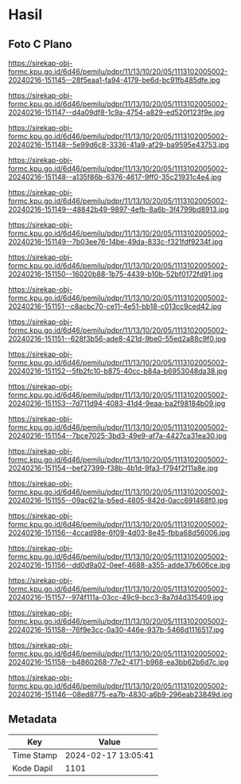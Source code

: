 # Hasil

## Foto C Plano

https://sirekap-obj-formc.kpu.go.id/6d46/pemilu/pdpr/11/13/10/20/05/1113102005002-20240216-151145--28f5eaa1-fa94-4179-be6d-bc91fb485dfe.jpg

https://sirekap-obj-formc.kpu.go.id/6d46/pemilu/pdpr/11/13/10/20/05/1113102005002-20240216-151147--d4a09df8-1c9a-4754-a829-ed520f123f9e.jpg

https://sirekap-obj-formc.kpu.go.id/6d46/pemilu/pdpr/11/13/10/20/05/1113102005002-20240216-151148--5e99d6c8-3336-41a9-af29-ba9595e43753.jpg

https://sirekap-obj-formc.kpu.go.id/6d46/pemilu/pdpr/11/13/10/20/05/1113102005002-20240216-151148--a135f86b-6376-4617-9ff0-35c21931c4e4.jpg

https://sirekap-obj-formc.kpu.go.id/6d46/pemilu/pdpr/11/13/10/20/05/1113102005002-20240216-151149--48842b49-9897-4efb-8a6b-3f4799bd8913.jpg

https://sirekap-obj-formc.kpu.go.id/6d46/pemilu/pdpr/11/13/10/20/05/1113102005002-20240216-151149--7b03ee76-14be-49da-833c-f321fdf9234f.jpg

https://sirekap-obj-formc.kpu.go.id/6d46/pemilu/pdpr/11/13/10/20/05/1113102005002-20240216-151150--16020b88-1b75-4439-b10b-52bf0172fd91.jpg

https://sirekap-obj-formc.kpu.go.id/6d46/pemilu/pdpr/11/13/10/20/05/1113102005002-20240216-151151--c8acbc70-ce11-4e51-bb18-c013cc9ced42.jpg

https://sirekap-obj-formc.kpu.go.id/6d46/pemilu/pdpr/11/13/10/20/05/1113102005002-20240216-151151--628f3b56-ade8-421d-9be0-55ed2a88c9f0.jpg

https://sirekap-obj-formc.kpu.go.id/6d46/pemilu/pdpr/11/13/10/20/05/1113102005002-20240216-151152--5fb2fc10-b875-40cc-b84a-b6953048da38.jpg

https://sirekap-obj-formc.kpu.go.id/6d46/pemilu/pdpr/11/13/10/20/05/1113102005002-20240216-151153--7d711d94-4083-41d4-9eaa-ba2f98184b09.jpg

https://sirekap-obj-formc.kpu.go.id/6d46/pemilu/pdpr/11/13/10/20/05/1113102005002-20240216-151154--7bce7025-3bd3-49e9-af7a-4427ca31ea30.jpg

https://sirekap-obj-formc.kpu.go.id/6d46/pemilu/pdpr/11/13/10/20/05/1113102005002-20240216-151154--bef27399-f38b-4b1d-9fa3-f794f2f11a8e.jpg

https://sirekap-obj-formc.kpu.go.id/6d46/pemilu/pdpr/11/13/10/20/05/1113102005002-20240216-151155--09ac621a-b5ed-4805-842d-0acc691468f0.jpg

https://sirekap-obj-formc.kpu.go.id/6d46/pemilu/pdpr/11/13/10/20/05/1113102005002-20240216-151156--4ccad98e-6f09-4d03-8e45-fbba68d56006.jpg

https://sirekap-obj-formc.kpu.go.id/6d46/pemilu/pdpr/11/13/10/20/05/1113102005002-20240216-151156--dd0d9a02-0eef-4688-a355-adde37b606ce.jpg

https://sirekap-obj-formc.kpu.go.id/6d46/pemilu/pdpr/11/13/10/20/05/1113102005002-20240216-151157--974f111a-03cc-49c9-bcc3-8a7d4d315409.jpg

https://sirekap-obj-formc.kpu.go.id/6d46/pemilu/pdpr/11/13/10/20/05/1113102005002-20240216-151158--76f9e3cc-0a30-446e-937b-5466d1116517.jpg

https://sirekap-obj-formc.kpu.go.id/6d46/pemilu/pdpr/11/13/10/20/05/1113102005002-20240216-151158--b4860268-77e2-4171-b968-ea3bb62b6d7c.jpg

https://sirekap-obj-formc.kpu.go.id/6d46/pemilu/pdpr/11/13/10/20/05/1113102005002-20240216-151146--08ed8775-ea7b-4830-a6b9-296eab23849d.jpg


## Metadata

| Key        | Value               |
| ---------- | ------------------- |
| Time Stamp | 2024-02-17 13:05:41 |
| Kode Dapil | 1101                |



